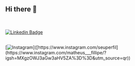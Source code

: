 ## Hi there 👋
<br><br>
[![Linkedin Badge](https://img.shields.io/badge/LinkedIn-0077B5?style=for-the-badge&logo=linkedin&logoColor=white)](https://www.linkedin.com/in/filipe-mateus-574411289/)
<br></br>

[![Instagram]([https://upload.wikimedia.org/wikipedia/commons/a/a5/Instagram_icon.png](https://cdn-icons-png.flaticon.com/512/3955/3955024.png))]([https://www.instagram.com/seuperfil](https://www.instagram.com/matheus___fillipe/?igsh=MXgzOWJ3aGw3aHV5ZA%3D%3D&utm_source=qr))

